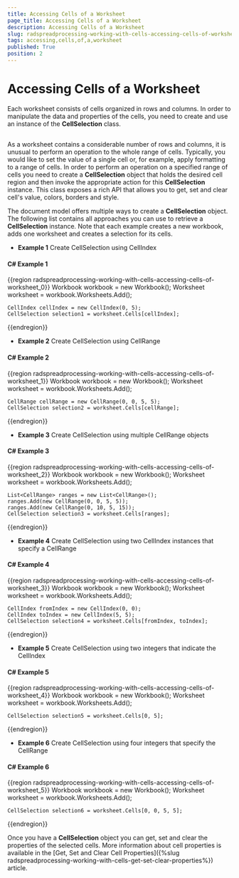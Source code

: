 ```yaml
---
title: Accessing Cells of a Worksheet
page_title: Accessing Cells of a Worksheet
description: Accessing Cells of a Worksheet
slug: radspreadprocessing-working-with-cells-accessing-cells-of-worksheet
tags: accessing,cells,of,a,worksheet
published: True
position: 2
---
```


# Accessing Cells of a Worksheet



Each worksheet consists of cells organized in rows and columns. In order to manipulate the data and properties of the cells, you need to create and use an instance of the __CellSelection__ class.
      

## 

As a worksheet contains a considerable number of rows and columns, it is unusual to perform an operation to the whole range of cells. Typically, you would like to set the value of a single cell or, for example, apply formatting to a range of cells. In order to perform an operation on a specified range of cells you need to create a __CellSelection__ object that holds the desired cell region and then invoke the appropriate action for this __CellSelection__ instance. This class exposes a rich API that allows you to get, set and clear cell's value, colors, borders and style.
        

The document model offers multiple ways to create a __CellSelection__ object. The following list contains all approaches you can use to retrieve a __CellSelection__ instance. Note that each example creates a new workbook, adds one worksheet and creates a selection for its cells.
        

* __Example 1__ Create CellSelection using CellIndex
            

#### __C# Example 1__

{{region radspreadprocessing-working-with-cells-accessing-cells-of-worksheet_0}}
    Workbook workbook = new Workbook();
    Worksheet worksheet = workbook.Worksheets.Add();

    CellIndex cellIndex = new CellIndex(0, 5);
    CellSelection selection1 = worksheet.Cells[cellIndex];
{{endregion}}



* __Example 2__ Create CellSelection using CellRange
            

#### __C# Example 2__

{{region radspreadprocessing-working-with-cells-accessing-cells-of-worksheet_1}}
    Workbook workbook = new Workbook();
    Worksheet worksheet = workbook.Worksheets.Add();

    CellRange cellRange = new CellRange(0, 0, 5, 5);
    CellSelection selection2 = worksheet.Cells[cellRange];
{{endregion}}



* __Example 3__ Create CellSelection using multiple CellRange objects
            

#### __C# Example 3__

{{region radspreadprocessing-working-with-cells-accessing-cells-of-worksheet_2}}
    Workbook workbook = new Workbook();
    Worksheet worksheet = workbook.Worksheets.Add();

    List<CellRange> ranges = new List<CellRange>();
    ranges.Add(new CellRange(0, 0, 5, 5));
    ranges.Add(new CellRange(0, 10, 5, 15));
    CellSelection selection3 = worksheet.Cells[ranges];
{{endregion}}



* __Example 4__ Create CellSelection using two CellIndex instances that specify a CellRange
            

#### __C# Example 4__

{{region radspreadprocessing-working-with-cells-accessing-cells-of-worksheet_3}}
    Workbook workbook = new Workbook();
    Worksheet worksheet = workbook.Worksheets.Add();

    CellIndex fromIndex = new CellIndex(0, 0);
    CellIndex toIndex = new CellIndex(5, 5);
    CellSelection selection4 = worksheet.Cells[fromIndex, toIndex];
{{endregion}}



* __Example 5__ Create CellSelection using two integers that indicate the CellIndex
            

#### __C# Example 5__

{{region radspreadprocessing-working-with-cells-accessing-cells-of-worksheet_4}}
    Workbook workbook = new Workbook();
    Worksheet worksheet = workbook.Worksheets.Add();

    CellSelection selection5 = worksheet.Cells[0, 5];
{{endregion}}



* __Example 6__ Create CellSelection using four integers that specify the CellRange
            

#### __C# Example 6__

{{region radspreadprocessing-working-with-cells-accessing-cells-of-worksheet_5}}
    Workbook workbook = new Workbook();
    Worksheet worksheet = workbook.Worksheets.Add();

    CellSelection selection6 = worksheet.Cells[0, 0, 5, 5];
{{endregion}}



Once you have a __CellSelection__ object you can get, set and clear the properties of the selected cells. More information about cell properties is available in the [Get, Set and Clear Cell Properties]({%slug radspreadprocessing-working-with-cells-get-set-clear-properties%}) article.
        
